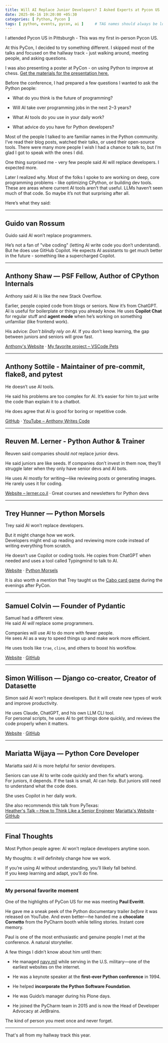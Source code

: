 ```yaml
---
title: Will AI Replace Junior Developers? I Asked Experts at Pycon US
date: 2025-06-16 19:20:00 +05:30
categories: [ Python, Pycon ]
tags: [ python, events, pycon, ai ]     # TAG names should always be lowercase
---
```

I attended Pycon US in Pittsburgh - This was my first in-person Pycon US.

At this PyCon, I decided to try something different. I skipped most of the talks and focused on the hallway track - just walking around, meeting people, and asking questions.

I was also presenting a poster at PyCon - on using Python to improve at chess. [Get the materials for the presentation here.](https://github.com/adarshdigievo/talks/tree/main/Pycon%20US%2025%20-%20Improving%20in%20Chess)

Before the conference, I had prepared a few questions I wanted to ask the Python people:

- What do you think is the future of programming?
  
- Will AI take over programming jobs in the next 2–3 years?
  
- What AI tools do you use in your daily work?
  
- What advice do you have for Python developers?
  

Most of the people I talked to are familiar names in the Python community. I’ve read their blog posts, watched their talks, or used their open-source tools. There were many more people I wish I had a chance to talk to, but I’m glad I got to speak with the ones I did.

One thing surprised me - very few people said AI will replace developers. I expected more.

Later I realized why. Most of the folks I spoke to are working on deep, core programming problems - like optimizing CPython, or building dev tools. These are areas where current AI tools aren’t that useful. LLMs haven’t seen much of that code. So maybe it’s not that surprising after all.

Here’s what they said:

---

## Guido van Rossum

Guido said AI won’t replace programmers.

He’s not a fan of "vibe coding" (letting AI write code you don’t understand). 
But he does use GitHub Copilot. He expects AI assistants to get much better in the future - something like a supercharged Copilot.

---

## Anthony Shaw — PSF Fellow, Author of CPython Internals

Anthony said AI is like the new Stack Overflow.

Earlier, people copied code from blogs or seniors. Now it’s from ChatGPT.  
AI is useful for boilerplate or things you already know. He uses **Copilot Chat** for regular stuff and **agent mode** when he’s working on something unfamiliar (like frontend work).

His advice: *Don’t blindly rely on AI*. If you don’t keep learning, the gap between juniors and seniors will grow fast.

[Anthony's Website](https://tonybaloney.github.io/) · [My favorite project – VSCode Pets](https://tonybaloney.github.io/vscode-pets/)

---

## Anthony Sottile - Maintainer of pre-commit, flake8, and pytest

He doesn’t use AI tools.

He said his problems are too complex for AI. It’s easier for him to just write the code than explain it to a chatbot.

He does agree that AI is good for boring or repetitive code.

[GitHub](https://github.com/asottile) · [YouTube – Anthony Writes Code](https://www.youtube.com/c/anthonywritescode)

---

## Reuven M. Lerner - Python Author & Trainer

Reuven said companies should *not* replace junior devs.

He said juniors are like seeds. If companies don’t invest in them now, they’ll struggle later when they only have senior devs and AI bots.

He uses AI mostly for writing—like reviewing posts or generating images. He rarely uses it for coding.

[Website – lerner.co.il](https://lerner.co.il/) · Great courses and newsletters for Python devs

---

## Trey Hunner — Python Morsels

Trey said AI won’t replace developers.

But it might change how we work.  
Developers might end up reading and reviewing more code instead of writing everything from scratch.

He doesn’t use Copilot or coding tools. He copies from ChatGPT when needed and uses a tool called Typingmind to talk to AI.

[Website](https://treyhunner.com/) · [Python Morsels](https://www.pythonmorsels.com/)

It is also worth a mention that Trey taught us the [Cabo card game](https://treyhunner.com/2015/06/cabo-card-game/) during the evenings after PyCon.

---

## Samuel Colvin — Founder of Pydantic

Samuel had a different view.  
He said AI *will* replace some programmers.

Companies will use AI to do more with fewer people.  
He sees AI as a way to speed things up and make work more efficient.

He uses tools like `trae`, `cline`, and others to boost his workflow.

[Website](https://scolvin.com/) · [GitHub](https://github.com/samuelcolvin)

---

## Simon Willison — Django co-creator, Creator of Datasette

Simon said AI won’t replace developers. But it will create new types of work and improve productivity.

He uses Claude, ChatGPT, and his own LLM CLI tool.  
For personal scripts, he uses AI to get things done quickly, and reviews the code properly when it matters.

[Website](https://simonwillison.net/) · [GitHub](https://github.com/simonw)

---

## Mariatta Wijaya — Python Core Developer

Mariatta said AI is more helpful for senior developers.

Seniors can use AI to write code quickly and then fix what’s wrong.  
For juniors, it depends. If the task is small, AI can help. But juniors still need to understand what the code does.

She uses Copilot in her daily work.

She also recommends this talk from PyTexas:  
[Heather's Talk – How to Think Like a Senior Engineer](https://www.youtube.com/watch?v=FP9VoFPJsiQ)
[Mariatta's Website](https://mariatta.ca/) · [GitHub](https://github.com/mariatta)

---

## Final Thoughts

Most Python people agree: AI won’t replace developers anytime soon.

My thoughts: it *will* definitely change how we work.

If you’re using AI without understanding, you’ll likely fall behind.  
If you keep learning and adapt, you’ll do fine.

---

### My personal favorite moment

One of the highlights of PyCon US for me was meeting **Paul Everitt**.

He gave me a sneak peek of the Python documentary trailer *before* it was released on YouTube. And even better—he handed me a **chocolate Cornetto** from the PyCharm booth while telling stories. Instant core memory.

Paul is one of the most enthusiastic and genuine people I met at the conference. A natural storyteller.

A few things I didn’t know about him until then:

- He managed [navy.mil](https://www.navy.mil) while serving in the U.S. military—one of the earliest websites on the internet.
  
- He was a keynote speaker at the **first-ever Python conference** in 1994.
  
- He helped **incorporate the Python Software Foundation**.
  
- He was Guido’s manager during his Plone days.
  
- He joined the PyCharm team in 2015 and is now the Head of Developer Advocacy at JetBrains.
  

The kind of person you meet once and never forget.

---

That's all from my hallway track this year.
